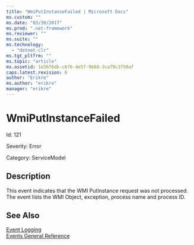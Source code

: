 ```yaml
---
title: "WmiPutInstanceFailed | Microsoft Docs"
ms.custom: ""
ms.date: "03/30/2017"
ms.prod: ".net-framework"
ms.reviewer: ""
ms.suite: ""
ms.technology: 
  - "dotnet-clr"
ms.tgt_pltfrm: ""
ms.topic: "article"
ms.assetid: 1e56f6db-c6f6-4e57-9668-3ca79c3750af
caps.latest.revision: 6
author: "Erikre"
ms.author: "erikre"
manager: "erikre"
---
```

# WmiPutInstanceFailed
Id: 121  
  
 Severity: Error  
  
 Category: ServiceModel  
  
## Description  
 This event indicates that the WMI PutInstance request was not processed. The event lists the WMI Object, exception, process name and process ID.  
  
## See Also  
 [Event Logging](../../../../../docs/framework/wcf/diagnostics/event-logging/index.md)   
 [Events General Reference](../../../../../docs/framework/wcf/diagnostics/event-logging/events-general-reference.md)